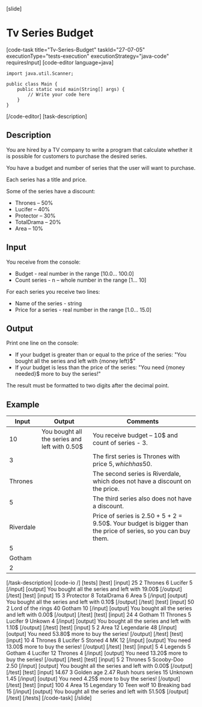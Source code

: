 [slide]
# Tv Series Budget
[code-task title="Tv-Series-Budget" taskId="27-07-05" executionType="tests-execution" executionStrategy="java-code" requiresInput]
[code-editor language=java]
```
import java.util.Scanner;

public class Main {
    public static void main(String[] args) {
        // Write your code here
    }
}
```
[/code-editor]
[task-description]
## Description
You are hired by a TV company to write a program that calculate whether it is possible for customers to purchase the desired series. 

You have a budget and number of series that the user will want to purchase.

Each series has a title and price.

Some of the series have a discount:
- Thrones – 50%
- Lucifer – 40%	
- Protector – 30%
- TotalDrama – 20%
- Area – 10%

## Input
You receive from the console:
- Budget - real number in the range [10.0… 100.0]
- Count series - n – whole number in the range [1… 10]

For each series you receive two lines:
- Name of the series - string
- Price for a series - real number in the range [1.0… 15.0]

## Output
Print one line on the console:
- If your budget is greater than or equal to the price of the series: "You bought all the series and left with \{money left\}$"
- If your budget is less than the price of the series: "You need \{money needed\}$ more to buy the series!"

The result must be formatted to two digits after the decimal point.

## Example
| **Input** | **Output** | **Comments** |
| --- | --- | --- |
| 10 | You bought all the series and left with 0.50$ | You receive budget – 10$ and count of series - 3. |
| 3 | | The first series is Thrones with price 5$, which has 50% discount from the price 5 - 50% = 2.50$. |
| Thrones | | The second series is Riverdale, which does not have a discount on the price. |
| 5 | | The third series also does not have a discount. |
| Riverdale | | Price of series is 2.50 + 5 + 2 = 9.50$. Your budget is bigger than the price of series, so you can buy them.|
| 5 | | |
| Gotham | | |
| 2 | | |
[/task-description]
[code-io /]
[tests]
[test]
[input]
25
2
Thrones
6
Lucifer
5
[/input]
[output]
You bought all the series and left with 19.00$
[/output]
[/test]
[test]
[input]
15
3
Protector
8
TotalDrama
6
Area
5
[/input]
[output]
You bought all the series and left with 0.10$
[/output]
[/test]
[test]
[input]
50
2
Lord of the rings
40
Gotham
10
[/input]
[output]
You bought all the series and left with 0.00$
[/output]
[/test]
[test]
[input]
24
4
Gotham
11
Thrones
5
Lucifer
9
Unkown
4
[/input]
[output]
You bought all the series and left with 1.10$
[/output]
[/test]
[test]
[input]
5
2
Area
12
Legendarie
48
[/input]
[output]
You need 53.80$ more to buy the series!
[/output]
[/test]
[test]
[input]
10
4
Thrones
8
Lucifer
5
Stoned
4
MK
12
[/input]
[output]
You need 13.00$ more to buy the series!
[/output]
[/test]
[test]
[input]
5
4
Legends
5
Gotham
4
Lucifer
12
Thrones
4
[/input]
[output]
You need 13.20$ more to buy the series!
[/output]
[/test]
[test]
[input]
5
2
Thrones
5
Scooby-Doo
2.50
[/input]
[output]
You bought all the series and left with 0.00$
[/output]
[/test]
[test]
[input]
14.67
3
Golden age
2.47
Rush hours series
15
Unknown
1.45
[/input]
[output]
You need 4.25$ more to buy the series!
[/output]
[/test]
[test]
[input]
100
4
Area
15
Legendary
10
Teen wolf
10
Breaking bad
15
[/input]
[output]
You bought all the series and left with 51.50$
[/output]
[/test]
[/tests]
[/code-task]
[/slide]